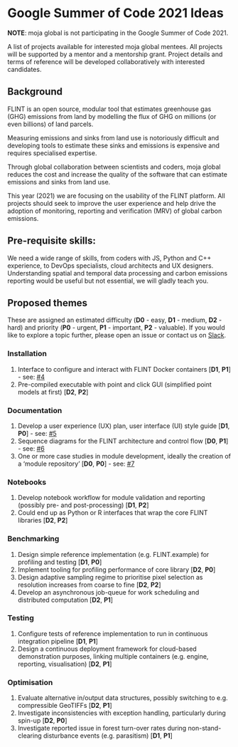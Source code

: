 # Google Summer of Code 2021 Ideas

**NOTE**: moja global is not participating in the Google Summer of Code 2021.

A list of projects available for interested moja global mentees. All projects will be supported by a mentor and a mentorship grant. Project details and terms of reference will be developed collaboratively with interested candidates.

## Background

FLINT is an open source, modular tool that estimates greenhouse gas (GHG) emissions from land by modelling the flux of GHG on millions (or even billions) of land parcels.

Measuring emissions and sinks from land use is notoriously difficult and developing tools to estimate these sinks and emissions is expensive and requires specialised expertise.

Through global collaboration between scientists and coders, moja global reduces the cost and increase the quality of the software that can estimate emissions and sinks from land use.

This year (2021) we are focusing on the usability of the FLINT platform. All projects should seek to improve the user experience and help drive the adoption of monitoring, reporting and verification (MRV) of global carbon emissions.

## Pre-requisite skills:

We need a wide range of skills, from coders with JS, Python and C++ experience, to DevOps specialists, cloud architects and UX designers. Understanding spatial and temporal data processing and carbon emissions reporting would be useful but not essential, we will gladly teach you.

## Proposed themes

These are assigned an estimated difficulty (**D0** - easy, **D1** - medium, **D2** - hard) and priority (**P0** - urgent, **P1** - important, **P2** - valuable). If you would like to explore a topic further, please open an issue or contact us on [Slack](https://mojaglobal.slack.com).

### Installation

1. Interface to configure and interact with FLINT Docker containers [**D1**, **P1**] - see: [#4](https://github.com/moja-global/Google_Summer_of_Code/issues/4)
2. Pre-compiled executable with point and click GUI (simplified point models at first) [**D2**, **P2**]

### Documentation

1. Develop a user experience (UX) plan, user interface (UI) style guide [**D1**, **P0**] - see: [#5](https://github.com/moja-global/Google_Summer_of_Code/issues/5)
2. Sequence diagrams for the FLINT architecture and control flow [**D0**, **P1**] - see: [#6](https://github.com/moja-global/Google_Summer_of_Code/issues/6)
3. One or more case studies in module development, ideally the creation of a ‘module repository’ [**D0**, **P0**] - see: [#7](https://github.com/moja-global/Google_Summer_of_Code/issues/7)

### Notebooks

1. Develop notebook workflow for module validation and reporting (possibly pre- and post-processing) [**D1**, **P2**]
2. Could end up as Python or R interfaces that wrap the core FLINT libraries [**D2**, **P2**]

### Benchmarking

1. Design simple reference implementation (e.g. FLINT.example) for profiling and testing [**D1**, **P0**]
2. Implement tooling for profiling performance of core library [**D2**, **P0**]
3. Design adaptive sampling regime to prioritise pixel selection as resolution increases from coarse to fine [**D2**, **P2**]
4. Develop an asynchronous job-queue for work scheduling and distributed computation [**D2**, **P1**]

### Testing

1. Configure tests of reference implementation to run in continuous integration pipeline [**D1**, **P1**]
2. Design a continuous deployment framework for cloud-based demonstration purposes, linking multiple containers (e.g. engine, reporting, visualisation) [**D2**, **P1**]

### Optimisation

1. Evaluate alternative in/output data structures, possibly switching to e.g. compressible GeoTIFFs [**D2**, **P1**]
2. Investigate inconsistencies with exception handling, particularly during spin-up [**D2**, **P0**]
3. Investigate reported issue in forest turn-over rates during non-stand-clearing disturbance events (e.g. parasitism) [**D1**, **P1**]
